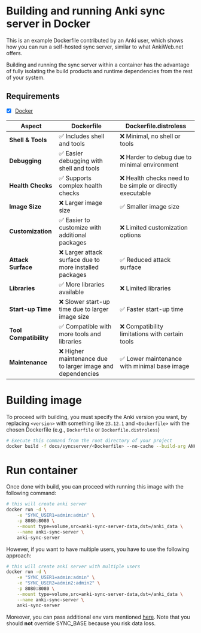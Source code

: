 # Building and running Anki sync server in Docker

This is an example Dockerfile contributed by an Anki user, which shows how you can run a self-hosted sync server,
similar to what AnkiWeb.net offers.

Building and running the sync server within a container has the advantage of fully isolating
the build products and runtime dependencies from the rest of your system.

## Requirements

- [x] [Docker](https://docs.docker.com/get-started/)

| **Aspect**             | **Dockerfile**                                             | **Dockerfile.distroless**                                 |
| ---------------------- | ---------------------------------------------------------- | --------------------------------------------------------- |
| **Shell & Tools**      | ✅ Includes shell and tools                                | ❌ Minimal, no shell or tools                             |
| **Debugging**          | ✅ Easier debugging with shell and tools                   | ❌ Harder to debug due to minimal environment             |
| **Health Checks**      | ✅ Supports complex health checks                          | ❌ Health checks need to be simple or directly executable |
| **Image Size**         | ❌ Larger image size                                       | ✅ Smaller image size                                     |
| **Customization**      | ✅ Easier to customize with additional packages            | ❌ Limited customization options                          |
| **Attack Surface**     | ❌ Larger attack surface due to more installed packages    | ✅ Reduced attack surface                                 |
| **Libraries**          | ✅ More libraries available                                | ❌ Limited libraries                                      |
| **Start-up Time**      | ❌ Slower start-up time due to larger image size           | ✅ Faster start-up time                                   |
| **Tool Compatibility** | ✅ Compatible with more tools and libraries                | ❌ Compatibility limitations with certain tools           |
| **Maintenance**        | ❌ Higher maintenance due to larger image and dependencies | ✅ Lower maintenance with minimal base image              |

# Building image

To proceed with building, you must specify the Anki version you want, by replacing `<version>` with something like `23.12.1` and `<Dockerfile>` with the chosen Dockerfile (e.g., `Dockerfile` or `Dockerfile.distroless`)

```bash
# Execute this command from the root directory of your project
docker build -f docs/syncserver/<Dockerfile> --no-cache --build-arg ANKI_VERSION=<version> -t anki-sync-server .
```

# Run container

Once done with build, you can proceed with running this image with the following command:

```bash
# this will create anki server
docker run -d \
    -e "SYNC_USER1=admin:admin" \
    -p 8080:8080 \
    --mount type=volume,src=anki-sync-server-data,dst=/anki_data \
    --name anki-sync-server \
    anki-sync-server
```

However, if you want to have multiple users, you have to use the following approach:

```bash
# this will create anki server with multiple users
docker run -d \
    -e "SYNC_USER1=admin:admin" \
    -e "SYNC_USER2=admin2:admin2" \
    -p 8080:8080 \
    --mount type=volume,src=anki-sync-server-data,dst=/anki_data \
    --name anki-sync-server \
    anki-sync-server
```

Moreover, you can pass additional env vars mentioned
[here](https://docs.ankiweb.net/sync-server.html). Note that you should **not**
override SYNC_BASE because you risk data loss.
